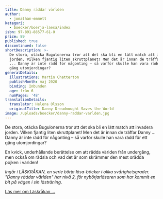 ```yaml
---
title: Danny räddar världen
author:
  - jonathan-emmett
kategori:
  - boecker/boerja-laesa/index
isbn: 97-891-88577-61-0
price: 89
published: true
discontinued: false
shortDescription: >-
  De stora, otäcka Bugulonerna tror att det ska bli en lätt match att invadera
  jorden. Vilken fjantig liten skruttplanet! Men det är innan de träffar Danny
  ... Danny är inte rädd för någonting – så varför skulle han vara rädd för ett
  gäng utomjordingar?
generalDetails:
  illustrations: Martin Chatterton
  publishMonth: maj 2020
  binding: Inbunden
  age: från 6
  numPages: '48'
translationDetails:
  translator: Helena Olsson
  originalTitle: Danny Dreadnought Saves the World
image: /uploads/boecker/danny-raddar-varlden.jpg
---
```

De stora, otäcka Bugulonerna tror att det ska bli en lätt match att invadera jorden. Vilken fjantig liten skruttplanet! Men det är innan de träffar Danny ... Danny är inte rädd för någonting – så varför skulle han vara rädd för ett gäng utomjordingar?

En kvick, underhållande berättelse om att rädda världen från undergång, men också om rädsla och vad det är som skrämmer den mest orädda pojken i världen!

_Ingår i LÄSKRÅKAN, en serie börja läsa-böcker i olika svårighetsgrader. "Danny räddar världen" har nivå 2, för nybörjarläsaren som har kommit en bit på vägen i sin lästräning._

[Läs mer om Läskråkan ...](/information/bokserier/boerja-laesa)
